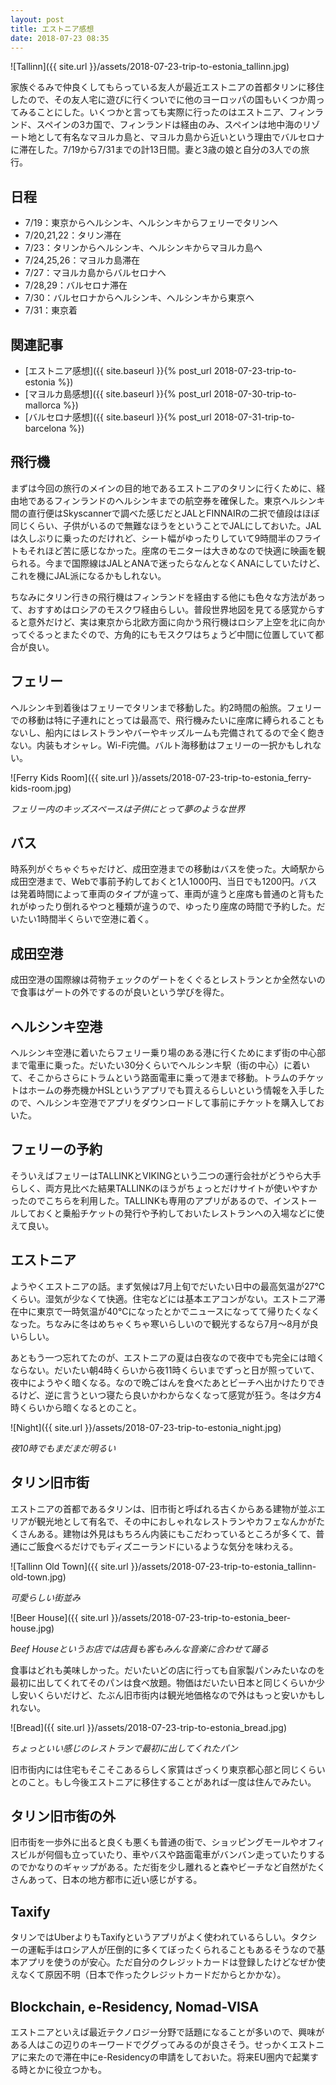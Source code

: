 ```yaml
---
layout: post
title: エストニア感想
date: 2018-07-23 08:35
---
```


![Tallinn]({{ site.url }}/assets/2018-07-23-trip-to-estonia_tallinn.jpg)

家族ぐるみで仲良くしてもらっている友人が最近エストニアの首都タリンに移住したので、その友人宅に遊びに行くついでに他のヨーロッパの国もいくつか周ってみることにした。いくつかと言っても実際に行ったのはエストニア、フィンランド、スペインの3カ国で、フィンランドは経由のみ、スペインは地中海のリゾート地として有名なマヨルカ島と、マヨルカ島から近いという理由でバルセロナに滞在した。7/19から7/31までの計13日間。妻と3歳の娘と自分の3人での旅行。

## 日程

- 7/19：東京からヘルシンキ、ヘルシンキからフェリーでタリンへ
- 7/20,21,22：タリン滞在
- 7/23：タリンからヘルシンキ、ヘルシンキからマヨルカ島へ
- 7/24,25,26：マヨルカ島滞在
- 7/27：マヨルカ島からバルセロナへ
- 7/28,29：バルセロナ滞在
- 7/30：バルセロナからヘルシンキ、ヘルシンキから東京へ
- 7/31：東京着

## 関連記事

- [エストニア感想]({{ site.baseurl }}{% post_url 2018-07-23-trip-to-estonia %})
- [マヨルカ島感想]({{ site.baseurl }}{% post_url 2018-07-30-trip-to-mallorca %})
- [バルセロナ感想]({{ site.baseurl }}{% post_url 2018-07-31-trip-to-barcelona %})

## 飛行機

まずは今回の旅行のメインの目的地であるエストニアのタリンに行くために、経由地であるフィンランドのヘルシンキまでの航空券を確保した。東京ヘルシンキ間の直行便はSkyscannerで調べた感じだとJALとFINNAIRの二択で値段はほぼ同じくらい、子供がいるので無難なほうをということでJALにしておいた。JALは久しぶりに乗ったのだけれど、シート幅がゆったりしていて9時間半のフライトもそれほど苦に感じなかった。座席のモニターは大きめなので快適に映画を観られる。今まで国際線はJALとANAで迷ったらなんとなくANAにしていたけど、これを機にJAL派になるかもしれない。

ちなみにタリン行きの飛行機はフィンランドを経由する他にも色々な方法があって、おすすめはロシアのモスクワ経由らしい。普段世界地図を見てる感覚からすると意外だけど、実は東京から北欧方面に向かう飛行機はロシア上空を北に向かってぐるっとまたぐので、方角的にもモスクワはちょうど中間に位置していて都合が良い。

## フェリー

ヘルシンキ到着後はフェリーでタリンまで移動した。約2時間の船旅。フェリーでの移動は特に子連れにとっては最高で、飛行機みたいに座席に縛られることもないし、船内にはレストランやバーやキッズルームも完備されてるので全く飽きない。内装もオシャレ。Wi-Fi完備。バルト海移動はフェリーの一択かもしれない。

![Ferry Kids Room]({{ site.url }}/assets/2018-07-23-trip-to-estonia_ferry-kids-room.jpg)

*フェリー内のキッズスペースは子供にとって夢のような世界*

## バス

時系列がぐちゃぐちゃだけど、成田空港までの移動はバスを使った。大崎駅から成田空港まで、Webで事前予約しておくと1人1000円、当日でも1200円。バスは発着時間によって車両のタイプが違って、車両が違うと座席も普通のと背もたれがゆったり倒れるやつと種類が違うので、ゆったり座席の時間で予約した。だいたい1時間半くらいで空港に着く。

## 成田空港

成田空港の国際線は荷物チェックのゲートをくぐるとレストランとか全然ないので食事はゲートの外でするのが良いという学びを得た。

## ヘルシンキ空港

ヘルシンキ空港に着いたらフェリー乗り場のある港に行くためにまず街の中心部まで電車に乗った。だいたい30分くらいでヘルシンキ駅（街の中心）に着いて、そこからさらにトラムという路面電車に乗って港まで移動。トラムのチケットはホームの券売機かHSLというアプリでも買えるらしいという情報を入手したので、ヘルシンキ空港でアプリをダウンロードして事前にチケットを購入しておいた。

## フェリーの予約

そういえばフェリーはTALLINKとVIKINGという二つの運行会社がどうやら大手らしく、両方見比べた結果TALLINKのほうがちょっとだけサイトが使いやすかったのでこちらを利用した。TALLINKも専用のアプリがあるので、インストールしておくと乗船チケットの発行や予約しておいたレストランへの入場などに使えて良い。

## エストニア

ようやくエストニアの話。まず気候は7月上旬でだいたい日中の最高気温が27℃くらい。湿気が少なくて快適。住宅などには基本エアコンがない。エストニア滞在中に東京で一時気温が40℃になったとかでニュースになってて帰りたくなくなった。ちなみに冬はめちゃくちゃ寒いらしいので観光するなら7月〜8月が良いらしい。

あともう一つ忘れてたのが、エストニアの夏は白夜なので夜中でも完全には暗くならない。だいたい朝4時くらいから夜11時くらいまでずっと日が照っていて、夜中にようやく暗くなる。なので晩ごはんを食べたあとビーチへ出かけたりできるけど、逆に言うといつ寝たら良いかわからなくなって感覚が狂う。冬は夕方4時くらいから暗くなるとのこと。

![Night]({{ site.url }}/assets/2018-07-23-trip-to-estonia_night.jpg)

*夜10時でもまだまだ明るい*

## タリン旧市街

エストニアの首都であるタリンは、旧市街と呼ばれる古くからある建物が並ぶエリアが観光地として有名で、その中におしゃれなレストランやカフェなんかがたくさんある。建物は外見はもちろん内装にもこだわっているところが多くて、普通にご飯食べるだけでもディズニーランドにいるような気分を味わえる。

![Tallinn Old Town]({{ site.url }}/assets/2018-07-23-trip-to-estonia_tallinn-old-town.jpg)

*可愛らしい街並み*

![Beer House]({{ site.url }}/assets/2018-07-23-trip-to-estonia_beer-house.jpg)

*Beef Houseというお店では店員も客もみんな音楽に合わせて踊る*

食事はどれも美味しかった。だいたいどの店に行っても自家製パンみたいなのを最初に出してくれてそのパンは食べ放題。物価はだいたい日本と同じくらいか少し安いくらいだけど、たぶん旧市街内は観光地価格なので外はもっと安いかもしれない。

![Bread]({{ site.url }}/assets/2018-07-23-trip-to-estonia_bread.jpg)

*ちょっといい感じのレストランで最初に出してくれたパン*

旧市街内には住宅もそこそこあるらしく家賃はざっくり東京都心部と同じくらいとのこと。もし今後エストニアに移住することがあれば一度は住んでみたい。

## タリン旧市街の外

旧市街を一歩外に出ると良くも悪くも普通の街で、ショッピングモールやオフィスビルが何個も立っていたり、車やバスや路面電車がバンバン走っていたりするのでかなりのギャップがある。ただ街を少し離れると森やビーチなど自然がたくさんあって、日本の地方都市に近い感じがする。

## Taxify

タリンではUberよりもTaxifyというアプリがよく使われているらしい。タクシーの運転手はロシア人が圧倒的に多くてぼったくられることもあるそうなので基本アプリを使うのが安心。ただ自分のクレジットカードは登録したけどなぜか使えなくて原因不明（日本で作ったクレジットカードだからとかかな）。

## Blockchain, e-Residency, Nomad-VISA

エストニアといえば最近テクノロジー分野で話題になることが多いので、興味がある人はこの辺りのキーワードでググってみるのが良さそう。せっかくエストニアに来たので滞在中にe-Residencyの申請をしておいた。将来EU圏内で起業する時とかに役立つかも。

